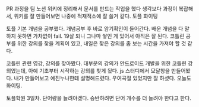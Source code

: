 <!-- 2/8 보고 -->
PR 과정을 팀 노션 위키에 정리해서 문서를 만드는 작업을 했다
생각보다 과정이 복잡해서, 위키를 잘 만들어보면 나중에 적재적소에 잘 쓸거 같다.
토플 화이팅

<!-- 2/9 보고 -->
토플 기본 개념을 공부했다. 개념공부 후 바로 암기확인이 들어간다.
배운 개념을 다 말하지 못하면 가차없이 fail. 19살 되니 그나마 쌓인 게 있어서 아직은 잘 된다.
코틀린 공부를 위한 강의를 찾을 계획이 있고, 내일은 찾은 강의를 좀 보는 시간을 가져야 할 것 같다.

<!-- 2/10 보고 -->
코틀린 관련 영강, 강의를 찾아봤다. 대부분의 강의가 안드로이드 개발을 위한
코틀린 강의였는데, 아예 기초부터 시작하는 강의를 찾게 됬다. 
js 스터디에서 모달창을 만들어봤다. 내가 만들어보고 예진누나한테 설명해드렸다. 
우여곡절 있었지만 잘 하셨다. 오늘도 화이팅. 

<!-- 2/11 보고 -->
토플학원 3일차. 단어량을 늘려야겠다. 승반하려면 단어 개수를 더 늘려야 한다고 한다.
